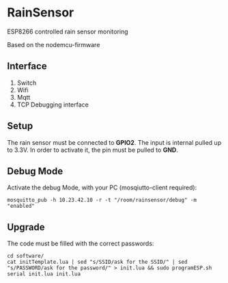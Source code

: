 # RainSensor
ESP8266 controlled rain sensor monitoring

Based on the nodemcu-firmware

## Interface

1. Switch
2. Wifi
  1. Mqtt
  2. TCP Debugging interface

## Setup
The rain sensor must be connected to **GPIO2**.
The input is internal pulled up to 3.3V. In order to activate it, the pin must be pulled to **GND**.

## Debug Mode
Activate the debug Mode, with your PC (mosqiutto-client required):
```
mosquitto_pub -h 10.23.42.10 -r -t "/room/rainsensor/debug" -m "enabled"
```

## Upgrade
The code must be filled with the correct passwords:
```
cd software/
cat initTemplate.lua | sed "s/SSID/ask for the SSID/" | sed "s/PASSWORD/ask for the password/" > init.lua && sudo programESP.sh serial init.lua init.lua
```
